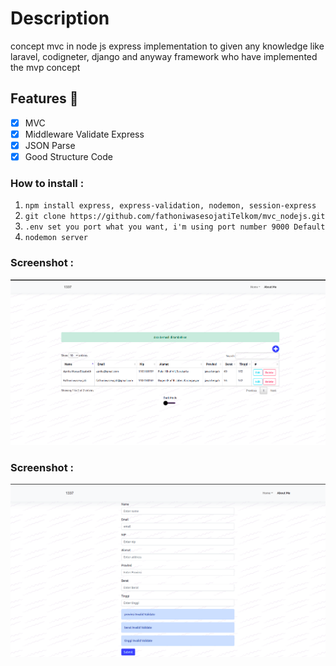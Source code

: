 # Description
concept mvc in node js express implementation to given any knowledge like laravel, codigneter, django and anyway framework who have implemented the mvp concept

## Features 🚀 

- [x] MVC
- [x] Middleware Validate Express
- [x] JSON Parse
- [x] Good Structure Code

### How to install :

1. `npm install express, express-validation, nodemon, session-express`
2. `git clone https://github.com/fathoniwasesojatiTelkom/mvc_nodejs.git`
3. `.env set you port what you want, i'm using port number 9000 Default`
4. `nodemon server`

### Screenshot :

![alt text](https://github.com/fathoniwasesojatiTelkom/mvc_nodejs/blob/master/image/nodejs1.png)

### Screenshot :

![alt text](https://github.com/fathoniwasesojatiTelkom/mvc_nodejs/blob/master/image/nodejs2.png)
